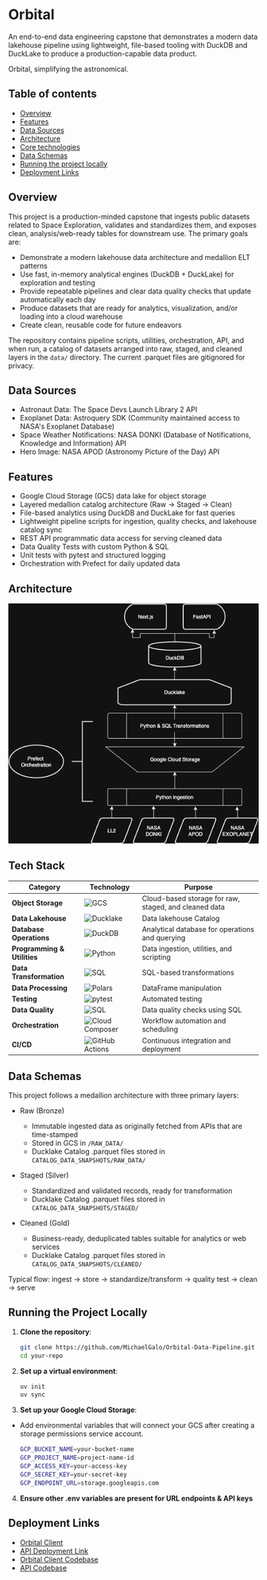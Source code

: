 # Orbital

An end-to-end data engineering capstone that demonstrates a modern data lakehouse pipeline using lightweight, file-based tooling with DuckDB and DuckLake to produce a production-capable data product.

Orbital, simplifying the astronomical.

## Table of contents

- [Overview](#overview)
- [Features](#features)
- [Data Sources](#data-sources)
- [Architecture](#architecture)
- [Core technologies](#core-technologies)
- [Data Schemas](#data-schemas)
- [Running the project locally](#running-the-project-locally)
- [Deployment Links](#deployment-links)

## Overview

This project is a production-minded capstone that ingests public datasets related to Space Exploration, validates and standardizes them, and exposes clean, analysis/web-ready tables for downstream use. The primary goals are:

- Demonstrate a modern lakehouse data architecture and medallion ELT patterns
- Use fast, in-memory analytical engines (DuckDB + DuckLake) for exploration and testing
- Provide repeatable pipelines and clear data quality checks that update automatically each day
- Produce datasets that are ready for analytics, visualization, and/or loading into a cloud warehouse
- Create clean, reusable code for future endeavors

The repository contains pipeline scripts, utilities, orchestration, API, and when run, a catalog of datasets arranged into raw, staged, and cleaned layers in the `data/` directory. The current .parquet files are gitignored for privacy.

## Data Sources

- Astronaut Data: The Space Devs Launch Library 2 API
- Exoplanet Data: Astroquery SDK (Community maintained access to NASA's Exoplanet Database)
- Space Weather Notifications: NASA DONKI (Database of Notifications, Knowledge and Information) API
- Hero Image: NASA APOD (Astronomy Picture of the Day) API

## Features

- Google Cloud Storage (GCS) data lake for object storage
- Layered medallion catalog architecture (Raw → Staged → Clean)
- File-based analytics using DuckDB and DuckLake for fast queries
- Lightweight pipeline scripts for ingestion, quality checks, and lakehouse catalog sync
- REST API programmatic data access for serving cleaned data
- Data Quality Tests with custom Python & SQL
- Unit tests with pytest and structured logging
- Orchestration with Prefect for daily updated data

## Architecture

![System Diagram](screenshots/Orbital_Architecture.png)

## Tech Stack

| Category | Technology | Purpose |
|----------|------------|---------|
| **Object Storage** | ![GCS](https://img.shields.io/badge/Google_Cloud_Storage-4285F4?style=flat-square&logo=googlecloud&logoColor=white) | Cloud-based storage for raw, staged, and cleaned data |
| **Data Lakehouse** | ![Ducklake](https://img.shields.io/badge/Ducklake-2E7D32?style=flat-square&logo=duckdb&logoColor=white) | Data lakehouse Catalog |
| **Database Operations** | ![DuckDB](https://img.shields.io/badge/DuckDB-FF6F00?style=flat-square&logo=duckdb&logoColor=white) | Analytical database for operations and querying |
| **Programming & Utilities** | ![Python](https://img.shields.io/badge/Python-3776AB?style=flat-square&logo=python&logoColor=white) | Data ingestion, utilities, and scripting |
| **Data Transformation** | ![SQL](https://img.shields.io/badge/SQL-0066CC?style=flat-square&logo=sql&logoColor=white) | SQL-based transformations|
| **Data Processing** | ![Polars](https://img.shields.io/badge/Polars-5A4FCF?style=flat-square&logo=rust&logoColor=white) | DataFrame manipulation |
| **Testing** | ![pytest](https://img.shields.io/badge/pytest-009FE3?style=flat-square&logo=pytest&logoColor=white) | Automated testing |
| **Data Quality** | ![SQL](https://img.shields.io/badge/SQL-0066CC?style=flat-square&logo=sql&logoColor=white) | Data quality checks using SQL |
| **Orchestration** | ![Cloud Composer](https://img.shields.io/badge/Google_Cloud_Composer-3E4B99?style=flat-square&logo=googlecloud&logoColor=white) | Workflow automation and scheduling |
| **CI/CD** | ![GitHub Actions](https://img.shields.io/badge/GitHub_Actions-2088FF?style=flat-square&logo=githubactions&logoColor=white) | Continuous integration and deployment |

## Data Schemas

This project follows a medallion architecture with three primary layers:

- Raw (Bronze)
   - Immutable ingested data as originally fetched from APIs that are time-stamped
   - Stored in GCS in `/RAW_DATA/`
    - Ducklake Catalog .parquet files stored in `CATALOG_DATA_SNAPSHOTS/RAW_DATA/`

- Staged (Silver)
   - Standardized and validated records, ready for transformation
   - Ducklake Catalog .parquet files stored in `CATALOG_DATA_SNAPSHOTS/STAGED/`

- Cleaned (Gold)
   - Business-ready, deduplicated tables suitable for analytics or web services
   - Ducklake Catalog .parquet files stored in `CATALOG_DATA_SNAPSHOTS/CLEANED/`

Typical flow: ingest -> store -> standardize/transform -> quality test -> clean -> serve

## Running the Project Locally

1. **Clone the repository**:
   ```bash
   git clone https://github.com/MichaelGalo/Orbital-Data-Pipeline.git
   cd your-repo
   ```

2. **Set up a virtual environment**:
   ```bash
   uv init
   uv sync
   ```

3. **Set up your Google Cloud Storage**:
- Add environmental variables that will connect your GCS after creating a storage permissions service account.
    ```bash
    GCP_BUCKET_NAME=your-bucket-name
    GCP_PROJECT_NAME=project-name-id
    GCP_ACCESS_KEY=your-access-key
    GCP_SECRET_KEY=your-secret-key
    GCP_ENDPOINT_URL=storage.googleapis.com
    ```

4. **Ensure other .env variables are present for URL endpoints & API keys**

## Deployment Links

 - [Orbital Client](https://orbital-client-941477901286.us-central1.run.app/)
 - [API Deployment Link](https://orbital-api-941477901286.us-central1.run.app/docs)
 - [Orbital Client Codebase](https://github.com/MichaelGalo/Orbital-Client)
 - [API Codebase](https://github.com/MichaelGalo/Orbital-API)